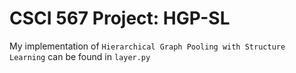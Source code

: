 # CSCI 567 Project: HGP-SL

My implementation of `Hierarchical Graph Pooling with Structure Learning` can be found in `layer.py`

